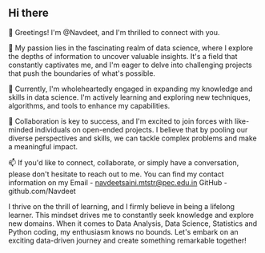 ## Hi there 

👋 Greetings! I'm @Navdeet, and I'm thrilled to connect with you.

👀 My passion lies in the fascinating realm of data science, where I explore the depths of information to uncover valuable insights. It's a field that constantly captivates me, and I'm eager to delve into challenging projects that push the boundaries of what's possible.

🌱 Currently, I'm wholeheartedly engaged in expanding my knowledge and skills in data science. I'm actively learning and exploring new techniques, algorithms, and tools to enhance my capabilities.

💞️ Collaboration is key to success, and I'm excited to join forces with like-minded individuals on open-ended projects. I believe that by pooling our diverse perspectives and skills, we can tackle complex problems and make a meaningful impact.

📫 If you'd like to connect, collaborate, or simply have a conversation, please don't hesitate to reach out to me. You can find my contact information on my Email - navdeetsaini.mtstr@pec.edu.in
GitHub - github.com/Navdeet

I thrive on the thrill of learning, and I firmly believe in being a lifelong learner. This mindset drives me to constantly seek knowledge and explore new domains. When it comes to Data Analysis, Data Science, Statistics and Python coding, my enthusiasm knows no bounds. Let's embark on an exciting data-driven journey and create something remarkable together!
